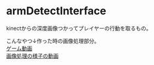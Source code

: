 # armDetectInterface
kinectからの深度画像つかってプレイヤーの行動を取るもの。

こんなやつ↓作った時の画像処理部分。  
[ゲーム動画](https://youtu.be/7FSMZA5HsUs)  
[画像処理の様子の動画](https://youtu.be/-G1-oHihUag)  
